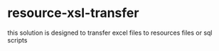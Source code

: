 # resource-xsl-transfer
this solution is designed to transfer excel files to resources files or sql scripts

